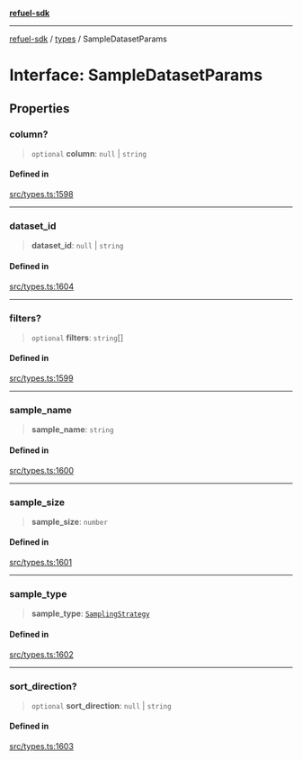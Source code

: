 [**refuel-sdk**](../../README.md)

***

[refuel-sdk](../../modules.md) / [types](../README.md) / SampleDatasetParams

# Interface: SampleDatasetParams

## Properties

### column?

> `optional` **column**: `null` \| `string`

#### Defined in

[src/types.ts:1598](https://github.com/refuel-ai/refuel-sdk/blob/d0bf0a37e69cf6e99e0c214ac03b050c5c5d48a2/src/types.ts#L1598)

***

### dataset\_id

> **dataset\_id**: `null` \| `string`

#### Defined in

[src/types.ts:1604](https://github.com/refuel-ai/refuel-sdk/blob/d0bf0a37e69cf6e99e0c214ac03b050c5c5d48a2/src/types.ts#L1604)

***

### filters?

> `optional` **filters**: `string`[]

#### Defined in

[src/types.ts:1599](https://github.com/refuel-ai/refuel-sdk/blob/d0bf0a37e69cf6e99e0c214ac03b050c5c5d48a2/src/types.ts#L1599)

***

### sample\_name

> **sample\_name**: `string`

#### Defined in

[src/types.ts:1600](https://github.com/refuel-ai/refuel-sdk/blob/d0bf0a37e69cf6e99e0c214ac03b050c5c5d48a2/src/types.ts#L1600)

***

### sample\_size

> **sample\_size**: `number`

#### Defined in

[src/types.ts:1601](https://github.com/refuel-ai/refuel-sdk/blob/d0bf0a37e69cf6e99e0c214ac03b050c5c5d48a2/src/types.ts#L1601)

***

### sample\_type

> **sample\_type**: [`SamplingStrategy`](../enumerations/SamplingStrategy.md)

#### Defined in

[src/types.ts:1602](https://github.com/refuel-ai/refuel-sdk/blob/d0bf0a37e69cf6e99e0c214ac03b050c5c5d48a2/src/types.ts#L1602)

***

### sort\_direction?

> `optional` **sort\_direction**: `null` \| `string`

#### Defined in

[src/types.ts:1603](https://github.com/refuel-ai/refuel-sdk/blob/d0bf0a37e69cf6e99e0c214ac03b050c5c5d48a2/src/types.ts#L1603)
